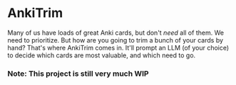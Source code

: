 # AnkiTrim

Many of us have loads of great Anki cards, but don't _need_ all of them. We need to prioritize. But how are you going to trim a bunch of your cards by hand? That's where AnkiTrim comes in. It'll prompt an LLM (of your choice) to decide which cards are most valuable, and which need to go.


### Note: This project is still very much WIP

